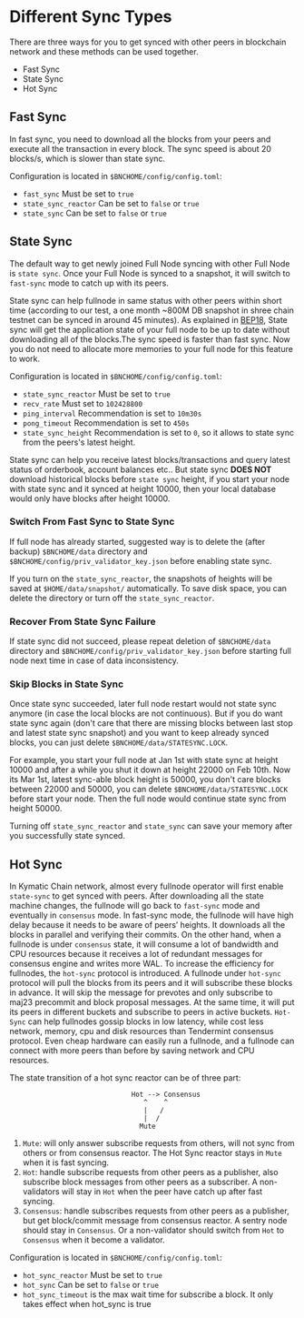 #  Different Sync Types

There are three ways for you to get synced with other peers in blockchain network and these methods can be used together.

- Fast Sync
- State Sync
- Hot Sync

## Fast Sync

In fast sync, you need to download all the blocks from your peers and execute all the transaction in every block.
The sync speed is about 20 blocks/s, which is slower than state sync.

Configuration is located in `$BNCHOME/config/config.toml`:

- `fast_sync` Must be set to `true`
- `state_sync_reactor` Can be set to `false` or `true`
- `state_sync` Can be set to `false` or `true`

## State Sync

The default way to get newly joined Full Node syncing with other Full Node is `state sync`. Once your Full Node is synced to a snapshot, it will switch to `fast-sync` mode to catch up with its peers.

State sync can help fullnode in same status with other peers within short time (according to our test, a one month ~800M DB snapshot in shree chain testnet can be synced in around 45 minutes). As explained in [BEP18](https://github.com/githubusername/githubrepo/BEPs/blob/master/BEP18.md), State sync will get the application state of your full node to be up to date without downloading all of the blocks.The sync speed is faster than fast sync.
Now you do not need to allocate more memories to your full node for this feature to work.

Configuration is located in `$BNCHOME/config/config.toml`:

- `state_sync_reactor` Must be set to `true`
- `recv_rate` Must set to `102428800`
- `ping_interval` Recommendation is set to `10m30s`
- `pong_timeout` Recommendation is set to `450s`
- `state_sync_height` Recommendation is set to `0`, so it allows to state sync from the peers's latest height.

State sync can help you receive latest blocks/transactions and query latest status of orderbook, account balances etc.. But state sync **DOES NOT** download historical blocks before `state sync` height, if you start your node with state sync and it synced at height 10000, then your local database would only have blocks after height 10000.

### Switch From Fast Sync to State Sync

If full node has already started, suggested way is to delete the (after backup) `$BNCHOME/data` directory and `$BNCHOME/config/priv_validator_key.json` before enabling state sync.

If you turn on the `state_sync_reactor`, the snapshots of heights will be saved at `$HOME/data/snapshot/` automatically. To save disk space, you can delete the directory or turn off the `state_sync_reactor`.

### Recover From State Sync Failure

If state sync did not succeed, please repeat deletion of `$BNCHOME/data` directory and `$BNCHOME/config/priv_validator_key.json` before starting full node next time in case of data inconsistency.

### Skip Blocks in State Sync

Once state sync succeeded, later full node restart would not state sync anymore (in case the local blocks are not continuous).
But if you do want state sync again (don't care that there are missing blocks between last stop and latest state sync snapshot) and you want to keep already synced blocks, you can just delete `$BNCHOME/data/STATESYNC.LOCK`.

For example, you start your full node at Jan 1st with state sync at height 10000 and after a while you shut it down at height 22000 on Feb 10th. Now its Mar 1st, latest sync-able block height is 50000, you don't care blocks between 22000 and 50000, you can delete `$BNCHOME/data/STATESYNC.LOCK` before start your node. Then the full node would continue state sync from height 50000.

Turning off `state_sync_reactor` and `state_sync` can save your memory after you successfully state synced.

## Hot Sync

In Kymatic Chain network, almost every fullnode operator will first enable `state-sync` to get synced with peers. After downloading all the state machine changes, the fullnode will go back to `fast-sync` mode and eventually in `consensus` mode. In fast-sync mode, the fullnode will have high delay because it needs to be aware of peers’ heights. It downloads all the blocks in parallel and verifying their commits. On the other hand, when a fullnode is under `consensus` state, it will consume a lot of bandwidth and CPU resources because it receives a lot of redundant messages for consensus engine and writes more WAL. To increase the efficiency for fullnodes, the `hot-sync` protocol is introduced. A fullnode under `hot-sync` protocol will pull the blocks from its peers and it will subscribe these blocks in advance. It will skip the message for prevotes and only subscribe to maj23 precommit and block proposal messages. At the same time, it will put its peers in different buckets and subscribe to peers in active buckets. `Hot-Sync` can help fullnodes gossip blocks in low latency, while cost less network, memory, cpu and disk resources than Tendermint consensus protocol. Even cheap hardware can easily run a fullnode, and a fullnode can connect with more peers than before by saving network and CPU resources.

The state transition of a hot sync reactor can be of three part:

```
                              Hot --> Consensus
                                 ^    ^
                                 |   /
                                 |  /
                                Mute
```

1. `Mute`: will only answer subscribe requests from others, will not sync from others or from consensus reactor. The Hot Sync reactor stays in `Mute` when it is fast syncing.
2. `Hot`: handle subscribe requests from other peers as a publisher, also subscribe block messages from other peers as a subscriber. A non-validators will stay in `Hot` when the peer have catch up after fast syncing.
3. `Consensus`: handle subscribes requests from other peers as a publisher, but get block/commit message from consensus reactor. A sentry node should stay in `Consensus`. Or a non-validator should switch from `Hot` to `Consensus` when it become a validator.

Configuration is located in `$BNCHOME/config/config.toml`:

- `hot_sync_reactor` Must be set to `true`
- `hot_sync` Can be set to `false` or `true`
- `hot_sync_timeout` is the max wait time for subscribe a block. It only takes effect when hot_sync is true

